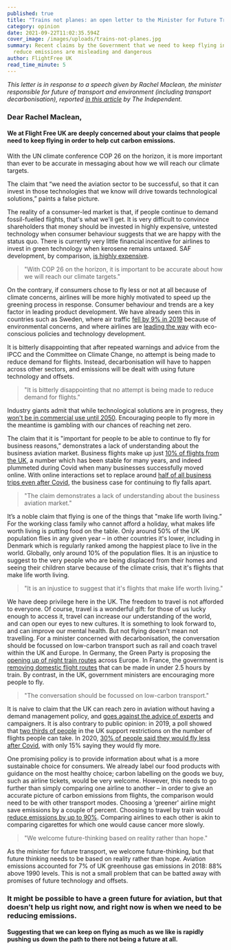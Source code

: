 ```yaml
---
published: true
title: "Trains not planes: an open letter to the Minister for Future Transport"
category: opinion
date: 2021-09-22T11:02:35.594Z
cover_image: /images/uploads/trains-not-planes.jpg
summary: Recent claims by the Government that we need to keep flying in order to
  reduce emissions are misleading and dangerous
author: FlightFree UK
read_time_minute: 5
---
```

*This letter is in response to a speech given by Rachel Maclean, the minister responsible for future of transport and environment (including transport decarbonisation), reported [in this article](https://www.independent.co.uk/climate-change/news/cop26-carbon-emissions-flying-net-zero-aviation-uk-b1920556.html) by The Independent.*

### Dear Rachel Maclean,

#### We at Flight Free UK are deeply concerned about your claims that people need to keep flying in order to help cut carbon emissions.

With the UN climate conference COP 26 on the horizon, it is more important than ever to be accurate in messaging about how we will reach our climate targets.

The claim that “we need the aviation sector to be successful, so that it can invest in those technologies that we know will drive towards technological solutions,” paints a false picture. 

The reality of a consumer-led market is that, if people continue to demand fossil-fuelled flights, that's what we'll get. It is very difficult to convince shareholders that money should be invested in highly expensive, untested technology when consumer behaviour suggests that we are happy with the status quo. There is currently very little financial incentive for airlines to invest in green technology when kerosene remains untaxed. SAF development, by comparison, [is highly expensive](https://ihsmarkit.com/research-analysis/sustainable-aviation-fuel-market-still-in-infancy-due-to-cost-.html). 

> "With COP 26 on the horizon, it is important to be accurate about how we will reach our climate targets."

On the contrary, if consumers chose to fly less or not at all because of climate concerns, airlines will be more highly motivated to speed up the greening process in response. Consumer behaviour and trends are a key factor in leading product development. We have already seen this in countries such as Sweden, where air traffic [fell by 9% in 2019](https://simpleflying.com/sweden-domestic-drop/) because of environmental concerns, and where airlines are [leading the way](https://www.theguardian.com/environment/2021/mar/23/sweden-to-increase-airport-fees-for-high-polluting-planes) with eco-conscious policies and technology development.

It is bitterly disappointing that after repeated warnings and advice from the IPCC and the Committee on Climate Change, no attempt is being made to reduce demand for flights. Instead, decarbonisation will have to happen across other sectors, and emissions will be dealt with using future technology and offsets.

> "It is bitterly disappointing that no attempt is being made to reduce demand for flights."

Industry giants admit that while technological solutions are in progress, they [won't be in commercial use until 2050](https://www.euronews.com/next/2021/06/10/hydrogen-planes-won-t-take-off-until-2050-airbus-has-admitted-to-the-eu). Encouraging people to fly more in the meantime is gambling with our chances of reaching net zero. 

The claim that it is "important for people to be able to continue to fly for business reasons,” demonstrates a lack of understanding about the business aviation market. Business flights make up just [10% of flights from the UK](https://www.ons.gov.uk/peoplepopulationandcommunity/leisureandtourism/articles/traveltrends/2019), a number which has been stable for many years, and indeed plummeted during Covid when many businesses successfully moved online. With online interactions set to replace around [half of all business trips even after Covid](https://www.cnbc.com/2020/11/17/coronavirus-bill-gates-says-more-than-50percent-of-business-travel-will-disappear-long-term.html), the business case for continuing to fly falls apart.

> "The claim demonstrates a lack of understanding about the business aviation market."

It’s a noble claim that flying is one of the things that "make life worth living.” For the working class family who cannot afford a holiday, what makes life worth living is putting food on the table. Only around 50% of the UK population flies in any given year – in other countries it's lower, including in Denmark which is regularly ranked among the happiest place to live in the world. Globally, only around 10% of the population flies. It is an injustice to suggest to the very people who are being displaced from their homes and seeing their children starve because of the climate crisis, that it's flights that make life worth living. 

> "It is an injustice to suggest that it's flights that make life worth living."

We have deep privilege here in the UK. The freedom to travel is not afforded to everyone. Of course, travel is a wonderful gift: for those of us lucky enough to access it, travel can increase our understanding of the world, and can open our eyes to new cultures. It is something to look forward to, and can improve our mental health. But not flying doesn't mean not travelling. For a minister concerned with decarbonisation, the conversation should be focussed on low-carbon transport such as rail and coach travel within the UK and Europe. In Germany, the Green Party is proposing the [opening up of night train routes](https://www.railtech.com/policy/2021/09/17/plan-for-european-night-train-network-presented-by-german-green-party/) across Europe. In France, the government is [removing domestic flight routes](https://arstechnica.com/cars/2021/04/france-bans-air-travel-that-could-be-done-by-train-in-under-2-5-hours/) that can be made in under 2.5 hours by train. By contrast, in the UK, government ministers are encouraging more people to fly.

> "The conversation should be focussed on low-carbon transport."

It is naive to claim that the UK can reach zero in aviation without having a demand management policy, and [goes against the advice of experts](https://www.theccc.org.uk/wp-content/uploads/2020/12/Sector-summary-Aviation.pdf) and campaigners. It is also contrary to public opinion: in 2019, a poll showed that [two thirds of people](https://www.independent.co.uk/climate-change/news/cop26-carbon-emissions-flying-net-zero-aviation-uk-b1920556.html) in the UK support restrictions on the number of flights people can take. In 2020, [30% of people said they would fly less after Covid](https://www.theguardian.com/environment/2020/nov/10/people-drive-fly-climate-crisis-global-poll-green-recovery-covid-pandemic), with only 15% saying they would fly more.

One promising policy is to provide information about what is a more sustainable choice for consumers. We already label our food products with guidance on the most healthy choice; carbon labelling on the goods we buy, such as airline tickets, would be very welcome. However, this needs to go further than simply comparing one airline to another – in order to give an accurate picture of carbon emissions from flights, the comparison would need to be with other transport modes. Choosing a ‘greener' airline might save emissions by a couple of percent. Choosing to travel by train would [reduce emissions by up to 90%](https://www.seat61.com/CO2flights.htm). Comparing airlines to each other is akin to comparing cigarettes for which one would cause cancer more slowly. 

> "We welcome future-thinking based on reality rather than hope."

As the minister for future transport, we welcome future-thinking, but that future thinking needs to be based on reality rather than hope. Aviation emissions accounted for 7% of UK greenhouse gas emissions in 2018: 88% above 1990 levels. This is not a small problem that can be batted away with promises of future technology and offsets. 

### It might be possible to have a green future for aviation, but that doesn’t help us right now, and right now is when we need to be reducing emissions.

#### Suggesting that we can keep on flying as much as we like is rapidly pushing us down the path to there not being a future at all.